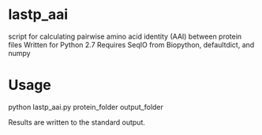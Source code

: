 # lastp_aai
script for calculating pairwise amino acid identity (AAI) between protein files
Written for Python 2.7
Requires SeqIO from Biopython, defaultdict, and numpy

# Usage
python lastp_aai.py protein_folder output_folder

Results are written to the standard output. 
